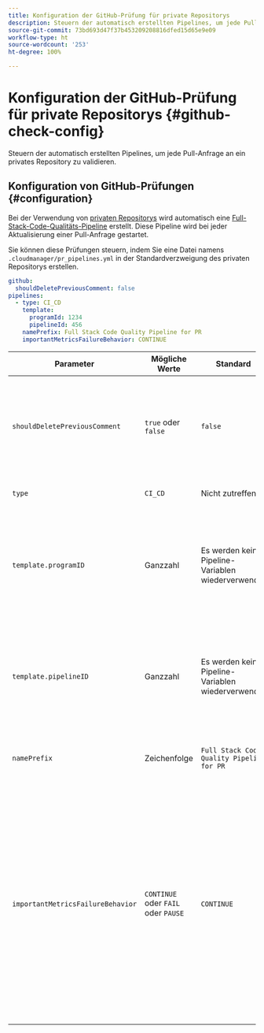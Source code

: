 ```yaml
---
title: Konfiguration der GitHub-Prüfung für private Repositorys
description: Steuern der automatisch erstellten Pipelines, um jede Pull-Anfrage an ein privates Repository zu validieren.
source-git-commit: 73bd693d47f37b453209208816dfed15d65e9e09
workflow-type: ht
source-wordcount: '253'
ht-degree: 100%

---
```



# Konfiguration der GitHub-Prüfung für private Repositorys {#github-check-config}

Steuern der automatisch erstellten Pipelines, um jede Pull-Anfrage an ein privates Repository zu validieren.

## Konfiguration von GitHub-Prüfungen {#configuration}

Bei der Verwendung von [privaten Repositorys](private-repositories.md#using) wird automatisch eine [Full-Stack-Code-Qualitäts-Pipeline](/help/implementing/cloud-manager/configuring-pipelines/introduction-ci-cd-pipelines.md) erstellt. Diese Pipeline wird bei jeder Aktualisierung einer Pull-Anfrage gestartet.

Sie können diese Prüfungen steuern, indem Sie eine Datei namens `.cloudmanager/pr_pipelines.yml` in der Standardverzweigung des privaten Repositorys erstellen.

```yaml
github:
  shouldDeletePreviousComment: false
pipelines:
  - type: CI_CD
    template:
      programId: 1234
      pipelineId: 456
    namePrefix: Full Stack Code Quality Pipeline for PR 
    importantMetricsFailureBehavior: CONTINUE
```

| Parameter | Mögliche Werte | Standard | Beschreibung |
|---|---|---|---|
| `shouldDeletePreviousComment` | `true` oder `false` | `false` | Ob bei dieser GitHub-Pull-Anfrage nur der letzte Kommentar oder alle Kommentare mit den Ergebnissen der Code-Scans beibehalten werden sollen |
| `type` | `CI_CD` | Nicht zutreffend | Definiert das Verhalten einer CI/CD-Pipeline |
| `template.programID` | Ganzzahl | Es werden keine Pipeline-Variablen wiederverwendet | Kann verwendet werden, um die [Pipeline-Variablen](/help/implementing/cloud-manager/configuring-pipelines/pipeline-variables.md) wiederzuverwenden, die auf einer der vorhandenen Pipelines festgelegt sind, die automatisch von jeder Pull-Anfrage erstellt werden. |
| `template.pipelineID` | Ganzzahl | Es werden keine Pipeline-Variablen wiederverwendet | Kann verwendet werden, um die [Pipeline-Variablen](/help/implementing/cloud-manager/configuring-pipelines/pipeline-variables.md) wiederzuverwenden, die auf einer der vorhandenen Pipelines festgelegt sind, die automatisch von jeder Pull-Anfrage erstellt werden. |
| `namePrefix` | Zeichenfolge | `Full Stack Code Quality Pipeline for PR` | Wird verwendet, um den Namen der automatisch erstellten Pipeline festzulegen |
| `importantMetricsFailureBehavior` | `CONTINUE` oder `FAIL` oder `PAUSE` | `CONTINUE` | Legt das Verhalten der Pipeline für wichtige Metriken fest<br>`CONTINUE` = Wenn eine wichtige Metrik fehlschlägt, wird die Pipeline automatisch weitergeleitet<br>`FAIL` = Wenn eine wichtige Metrik fehlschlägt, endet die Pipeline mit dem Status FEHLGESCHLAGEN<br>`PAUSE` = Wenn eine wichtige Metrik fehlschlägt, erhält der Code-Scan-Schritt den Status WARTEN und muss manuell wieder aufgenommen werden |
